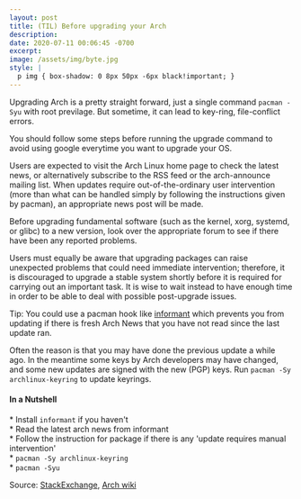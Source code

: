 ```yaml
---
layout: post
title: (TIL) Before upgrading your Arch
description: 
date: 2020-07-11 00:06:45 -0700
excerpt: 
image: /assets/img/byte.jpg
style: |
  p img { box-shadow: 0 8px 50px -6px black!important; }
---
```


Upgrading Arch is a pretty straight forward, just a single command `pacman -Syu` with root previlage. But sometime, it can lead to key-ring, file-conflict errors.

You should follow some steps before running the upgrade command to avoid using google everytime you want to upgrade your OS.

Users are expected to visit the Arch Linux home page to check the latest news, or alternatively subscribe to the RSS feed or the arch-announce mailing list. When updates require out-of-the-ordinary user intervention (more than what can be handled simply by following the instructions given by pacman), an appropriate news post will be made.

Before upgrading fundamental software (such as the kernel, xorg, systemd, or glibc) to a new version, look over the appropriate forum to see if there have been any reported problems.

Users must equally be aware that upgrading packages can raise unexpected problems that could need immediate intervention; therefore, it is discouraged to upgrade a stable system shortly before it is required for carrying out an important task. It is wise to wait instead to have enough time in order to be able to deal with possible post-upgrade issues.

Tip: You could use a pacman hook like [informant](https://aur.archlinux.org/packages/informant/) which prevents you from updating if there is fresh Arch News that you have not read since the last update ran.

Often the reason is that you may have done the previous update a while ago. In the meantime some keys by Arch developers may have changed, and some new updates are signed with the new (PGP) keys. Run `pacman -Sy archlinux-keyring` to update keyrings.

#### In a Nutshell

\* Install `informant` if you haven't  
\* Read the latest arch news from informant  
\* Follow the instruction for package if there is any 'update requires manual intervention'  
\* `pacman -Sy archlinux-keyring`  
\* `pacman -Syu`

Source: [StackExchange](https://unix.stackexchange.com/questions/574493/sudo-pacman-syu-fails-with-error-failed-to-commit-transaction-invalid-or-cor), [Arch wiki](https://wiki.archlinux.org/index.php/System_maintenance#Read_before_upgrading_the_system)